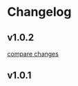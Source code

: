 # Changelog


## v1.0.2

[compare changes](https://github.com/jahidanowar/nuxt-pusher/compare/v1.0.1...v1.0.2)

## v1.0.1

